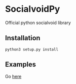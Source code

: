 # SocialvoidPy

Official python socialvoid library

## Installation

```
python3 setup.py install
```

## Examples

Go [here](https://github.com/Intellivoid/SocialvoidPy/blob/master/examples)
